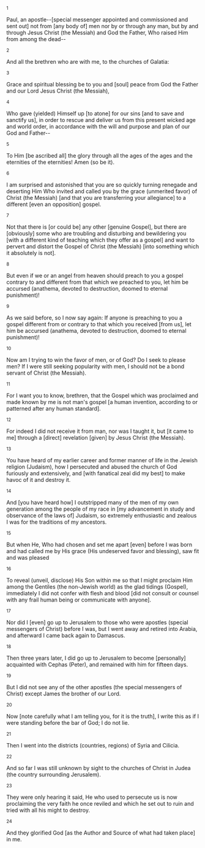 <sup>1</sup> 

Paul, an apostle--[special messenger appointed and commissioned and sent out] not from [any body of] men nor by or through any man, but by and through Jesus Christ (the Messiah) and God the Father, Who raised Him from among the dead-- 

<sup>2</sup> 

And all the brethren who are with me, to the churches of Galatia: 

<sup>3</sup> 

Grace and spiritual blessing be to you and [soul] peace from God the Father and our Lord Jesus Christ (the Messiah), 

<sup>4</sup> 

Who gave (yielded) Himself up [to atone] for our sins [and to save and sanctify us], in order to rescue and deliver us from this present wicked age and world order, in accordance with the will and purpose and plan of our God and Father-- 

<sup>5</sup> 

To Him [be ascribed all] the glory through all the ages of the ages and the eternities of the eternities! Amen (so be it). 

<sup>6</sup> 

I am surprised and astonished that you are so quickly turning renegade and deserting Him Who invited and called you by the grace (unmerited favor) of Christ (the Messiah) [and that you are transferring your allegiance] to a different [even an opposition] gospel. 

<sup>7</sup> 

Not that there is [or could be] any other [genuine Gospel], but there are [obviously] some who are troubling and disturbing and bewildering you [with a different kind of teaching which they offer as a gospel] and want to pervert and distort the Gospel of Christ (the Messiah) [into something which it absolutely is not]. 

<sup>8</sup> 

But even if we or an angel from heaven should preach to you a gospel contrary to and different from that which we preached to you, let him be accursed (anathema, devoted to destruction, doomed to eternal punishment)! 

<sup>9</sup> 

As we said before, so I now say again: If anyone is preaching to you a gospel different from or contrary to that which you received [from us], let him be accursed (anathema, devoted to destruction, doomed to eternal punishment)! 

<sup>10</sup> 

Now am I trying to win the favor of men, or of God? Do I seek to please men? If I were still seeking popularity with men, I should not be a bond servant of Christ (the Messiah). 

<sup>11</sup> 

For I want you to know, brethren, that the Gospel which was proclaimed and made known by me is not man's gospel [a human invention, according to or patterned after any human standard]. 

<sup>12</sup> 

For indeed I did not receive it from man, nor was I taught it, but [it came to me] through a [direct] revelation [given] by Jesus Christ (the Messiah). 

<sup>13</sup> 

You have heard of my earlier career and former manner of life in the Jewish religion (Judaism), how I persecuted and abused the church of God furiously and extensively, and [with fanatical zeal did my best] to make havoc of it and destroy it. 

<sup>14</sup> 

And [you have heard how] I outstripped many of the men of my own generation among the people of my race in [my advancement in study and observance of the laws of] Judaism, so extremely enthusiastic and zealous I was for the traditions of my ancestors. 

<sup>15</sup> 

But when He, Who had chosen and set me apart [even] before I was born and had called me by His grace (His undeserved favor and blessing), saw fit and was pleased 

<sup>16</sup> 

To reveal (unveil, disclose) His Son within me so that I might proclaim Him among the Gentiles (the non-Jewish world) as the glad tidings (Gospel), immediately I did not confer with flesh and blood [did not consult or counsel with any frail human being or communicate with anyone]. 

<sup>17</sup> 

Nor did I [even] go up to Jerusalem to those who were apostles (special messengers of Christ) before I was, but I went away and retired into Arabia, and afterward I came back again to Damascus. 

<sup>18</sup> 

Then three years later, I did go up to Jerusalem to become [personally] acquainted with Cephas (Peter), and remained with him for fifteen days. 

<sup>19</sup> 

But I did not see any of the other apostles (the special messengers of Christ) except James the brother of our Lord. 

<sup>20</sup> 

Now [note carefully what I am telling you, for it is the truth], I write this as if I were standing before the bar of God; I do not lie. 

<sup>21</sup> 

Then I went into the districts (countries, regions) of Syria and Cilicia. 

<sup>22</sup> 

And so far I was still unknown by sight to the churches of Christ in Judea (the country surrounding Jerusalem). 

<sup>23</sup> 

They were only hearing it said, He who used to persecute us is now proclaiming the very faith he once reviled and which he set out to ruin and tried with all his might to destroy. 

<sup>24</sup> 

And they glorified God [as the Author and Source of what had taken place] in me.